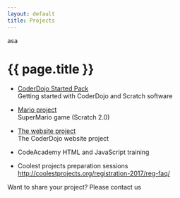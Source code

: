 ```yaml
---
layout: default
title: Projects
---
```

asa
# {{ page.title }}

- [CoderDojo Started Pack](/project/starter)  
  Getting started with CoderDojo and Scratch software 

- [Mario project](/project/mario)  
    SuperMario game (Scratch 2.0)

- [The website project](/project/website)  
    The CoderDojo website project 

- CodeAcademy HTML and JavaScript training

- Coolest projects preparation sessions
  http://coolestprojects.org/registration-2017/reg-faq/

Want to share your project? Please contact us



